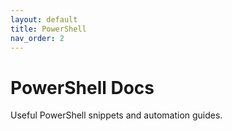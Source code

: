 ```yaml
---
layout: default
title: PowerShell
nav_order: 2
---
```


# PowerShell Docs

Useful PowerShell snippets and automation guides.
